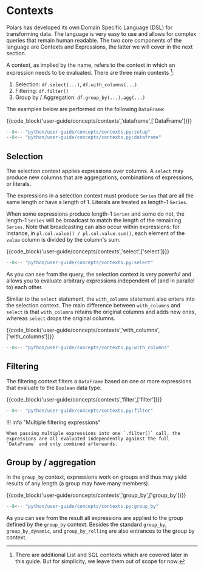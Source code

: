 # Contexts

Polars has developed its own Domain Specific Language (DSL) for transforming data. The language is very easy to use and allows for complex queries that remain human readable. The two core components of the language are Contexts and Expressions, the latter we will cover in the next section.

A context, as implied by the name, refers to the context in which an expression needs to be evaluated. There are three main contexts [^1]:

1. Selection: `df.select(...)`, `df.with_columns(...)`
1. Filtering: `df.filter()`
1. Group by / Aggregation: `df.group_by(...).agg(...)`

The examples below are performed on the following `DataFrame`:

{{code_block('user-guide/concepts/contexts','dataframe',['DataFrame'])}}

```python exec="on" result="text" session="user-guide/contexts"
--8<-- "python/user-guide/concepts/contexts.py:setup"
--8<-- "python/user-guide/concepts/contexts.py:dataframe"
```

## Selection

The selection context applies expressions over columns. A `select` may produce new columns that are aggregations, combinations of expressions, or literals.

The expressions in a selection context must produce `Series` that are all the same length or have a length of 1. Literals are treated as length-1 `Series`.

When some expressions produce length-1 `Series` and some do not, the length-1 `Series` will be broadcast to match the length of the remaining `Series`.
Note that broadcasting can also occur within expressions: for instance, in `pl.col.value() / pl.col.value.sum()`, each element of the `value` column is divided by the column's sum.

{{code_block('user-guide/concepts/contexts','select',['select'])}}

```python exec="on" result="text" session="user-guide/contexts"
--8<-- "python/user-guide/concepts/contexts.py:select"
```

As you can see from the query, the selection context is very powerful and allows you to evaluate arbitrary expressions independent of (and in parallel to) each other.

Similar to the `select` statement, the `with_columns` statement also enters into the selection context. The main difference between `with_columns` and `select` is that `with_columns` retains the original columns and adds new ones, whereas `select` drops the original columns.

{{code_block('user-guide/concepts/contexts','with_columns',['with_columns'])}}

```python exec="on" result="text" session="user-guide/contexts"
--8<-- "python/user-guide/concepts/contexts.py:with_columns"
```

## Filtering

The filtering context filters a `DataFrame` based on one or more expressions that evaluate to the `Boolean` data type.

{{code_block('user-guide/concepts/contexts','filter',['filter'])}}

```python exec="on" result="text" session="user-guide/contexts"
--8<-- "python/user-guide/concepts/contexts.py:filter"
```

!!! info "Multiple filtering expressions"

    When passing multiple expressions into one `.filter()` call, the expressions are all evaluated independently against the full `DataFrame` and only combined afterwards.
    

## Group by / aggregation

In the `group_by` context, expressions work on groups and thus may yield results of any length (a group may have many members).

{{code_block('user-guide/concepts/contexts','group_by',['group_by'])}}

```python exec="on" result="text" session="user-guide/contexts"
--8<-- "python/user-guide/concepts/contexts.py:group_by"
```

As you can see from the result all expressions are applied to the group defined by the `group_by` context. Besides the standard `group_by`, `group_by_dynamic`, and `group_by_rolling` are also entrances to the group by context.

[^1]: There are additional List and SQL contexts which are covered later in this guide. But for simplicity, we leave them out of scope for now.
